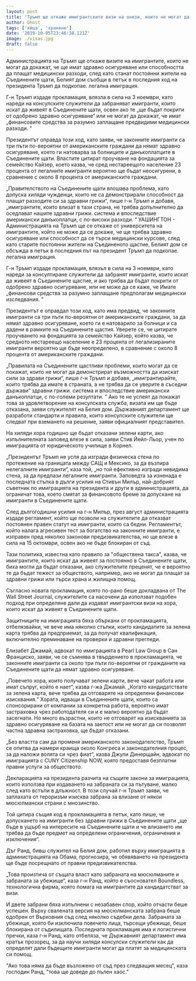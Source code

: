 ```yaml
---
layout: post
title: 'Тръмп ще откаже имигрантските визи на онези, които не могат да плащат за здравни грижи'
author: Ghost
tags: ['яйца', 'хранене']
date: '2019-10-05T23:46:38.121Z'
image: ./visas.jpg
draft: false
---
```


Администрацията на Тръмп ще откаже визите на имигрантите, които не могат да докажат, че ще имат здравно осигуряване или способността да плащат медицински разходи, след като станат постоянни жители на Съединените щати, Белият дом съобщи в петък в последния ход на президента Тръмп да подкопае. легална имиграция.

Г-н Тръмп издаде прокламация, влязла в сила на 3 ноември, като нареди на консулските служители да забраняват имигранти, които искат да живеят в Съединените щати, освен ако те „ще бъдат покрити от одобрено здравно осигуряване“ или не могат да докажат, че имат „финансовите средства за разумно заплащане предвидими медицински разходи. "

Президентът оправда този ход, като заяви, че законните имигранти са три пъти по-вероятни от американските граждани да нямат здравно осигуряване, което ги натоварва за болниците и данъкоплатците в Съединените щати. Властите цитират проучване на фондацията за семейство Кайзер, което казва, че сред нестареещото население 23 процента от легалните имигранти вероятно ще бъдат неосигурени, в сравнение с около 8 процента от американските граждани.

„Правителството на Съединените щати влошава проблема, като допуска хиляди чужденци, които не са демонстрирали способност да плащат разходите си за здравни грижи“, пише г-н Тръмп и добавя, „имигрантите, които влизат в тази страна, не трябва допълнително да оседлават нашите здравни грижи. система и впоследствие американски данъкоплатци, с по-високи разходи. “
УАШИНГТОН - Администрацията на Тръмп ще се откаже от университета на имигрантите, който не може да се докаже, че ще трябва здравно осигуряване или способност да се търси медицински курсове, след като старите постоянни жители на Съединеното щастие, Белият дом се обсъжда в петък в последния път на президент Тръмп да подкопае. легална имиграция.

Г-н Тръмп издаде прокламация, влязъл в сила на 3 ноември, като нареди за консултиране служители да забранят имигранти, които искат да живеят в Съединените щастие, и ако трябва да бъдат покрити от одобрено здравно осигуряване, или не може да се каже, че Имате „финансови средства за разумно заплащане предполагам медицински изследвания. "

Президентът е оправдал този ход, като има предвид, че законните имигранти са три пъти по-вероятни от американските граждани, за да нямат здравно осигуряване, което ги е натоварило за болници и са дадени в рамките на Съединените щастия. Уверете се, че цитирате проучването на фондацията за семейство Кайзер, който казва, че средното нестареещо население е 23 процента от легализираните имигранти вероятно ще бъде неопределено, в сравнение с около 8 процента от американските граждани.

„Правилата на Съединените щастливи проблеми, които могат да се покажат, които не могат да демонстрират възможността да изискат сили за здрави грижи“, пише г-н Тръмп и добавя, „имигрантирайте, които трябва да имате в страната, а не трябва да се уверите в съседни държави“ здравни грижи. система и впоследствие американски данъкоплатци, с по-големи резултати. "
Ако те не успеят да покажат това за удовлетворение на консулската служба, визата им ще бъде отказана, заяви служителят на Белия дом. Държавният департамент ще разработи стандарти и правила, които консулските служители ще следват при вземането на решение, заяви официалният представител.

На хиляди хора годишно ще бъдат отказани зелени карти, ако изпълнителната заповед влезе в сила, заяви Стив Йейл-Льор, учен по имиграцията от юридическото училище в Корнел.

„Президентът Тръмп не успя да изгради физическа стена по протежение на границата между САЩ и Мексико, за да възпира нелегалните имигранти“, каза той, „но той ефективно изгради невидима стена, за да предпази легалните имигранти.
Заповедта за изненада е последната стъпка в дълги усилия на Стивън Милър, най-добрият съветник по имиграцията на президента и други в администрацията, да ограничат това, което смятат за финансовото бреме за допускане на имигранти в Съединените щати.

След дългогодишни усилия на г-н Милър, през август администрацията издаде регламент, който ще позволи на служителите да отказват постоянен правен статут на имигранти, които са бедни. Регламентът, който налага агресивен тест за богатство на законните имигранти, е изправен пред няколко законови предизвикателства, но ще влезе в сила на 15 октомври, освен ако не бъде блокиран от съд.

Тази политика, известна като правило за "обществена такса", казва, че имигрантите, които искат да живеят за постоянно в Съединените щати, биха могли да бъдат отказани, ако служителите преценят, че е вероятно те да бъдат тежест за обществото, например, ако не могат да плащат за здравни грижи или търси храна и жилищна помощ.

Съгласно новата прокламация, която по-рано беше докладвана от The Wall Street Journal, служителите са насочени да използват подобен подход при определяне дали да издават имигрантски визи на хора, които искат да живеят в Съединените щати.

Защитниците на имиграцията бяха объркани от прокламацията, отбелязвайки, че вече има няколко стъпки, които кандидатите за зелена карта трябва да предприемат, за да получат квалификация, включително преминаване на проверки и здравни прегледи.

Елизабет Джамай, адвокат по имиграцията в Pearl Law Group в Сан Франциско, заяви, че се съмнява в твърдението в прокламацията, че законните имигранти са около три пъти по-вероятни от гражданите на Съединените щати да нямат здравно осигуряване.

„Повечето хора, които получават зелени карти, вече чакат работа или имат съпруг, който е нает“, казва г-жа Джамай. „Когато кандидатствате за зелена карта, вече трябва да отговаряте на определени финансови изисквания.“
Хората, идващи в Съединените щати, които са спонсорирани от компании за конкретна работа, вероятно имат застраховка чрез работодателя си и е малко вероятно да бъдат засегнати. Но много възрастни, които не отговарят на изискванията за здравно осигуряване на базата на заетост или не могат да си позволят частна здравна застраховка, ще бъдат отказани.

„Без властта сам да променя американското законодателство, Тръмп се опитва да намери краища около Конгреса и законодателния процес, за да наложи волята си чрез фиат“, казва Джули Динерщайн, адвокат по имиграцията с CUNY Citizenship NOW, която предоставя безплатни правни услуги за обществото.

Декларацията на президента разчита на същите закони за имиграцията, които използва при издаването на забраната си за пътуване, малко след като встъпи в длъжност. В този случай г-н Тръмп заяви, че заплахата от тероризъм изисква забрана за влизане от някои мюсюлмански страни с мнозинство.

Той цитира същия код в прокламацията в петък, като пише, че допускането на имигранти без здравни грижи в Съединените щати „ще бъде в ущърб на интересите на Съединените щати и че влизането им трябва да бъде предмет на определени ограничения, ограничения и изключения“.

Дъг Ранд, бивш служител на Белия дом, работил върху имиграцията в администрацията на Обама, прогнозира, че обявяването на президента ще бъде посрещнато от правни предизвикателства.

„Това произтича от същата власт като забраната на мюсюлманите и забраната за убежище“, каза г-н Ранд, който е съосновател Boundless, технологична фирма, която помага на имигрантите да кандидатстват за визи.

И двете забрани бяха изпълнени с незабавен спор, който отчасти беше успешен. Върху свалената версия на мюсюлманската забрана беше одобрен от Върховния съд след няколко съдебни дела. Забраната за убежище, която би изключила повечето лица, търсещи убежище, беше блокирана от съдилищата.
Последната прокламация има и логистични пречки, каза г-н Ранд, като отбеляза, че Държавният департамент има кратък прозорец, за да научи хиляди консулски служители как да определят дали бъдещите имигранти могат да платят за медицинската си помощ.

"Ако това няма да бъде възложено от съд през следващия месец", каза господин Ранд, "това ще доведе до пълен хаос."